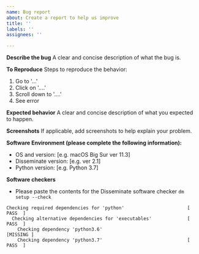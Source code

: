 ```yaml
---
name: Bug report
about: Create a report to help us improve
title: ''
labels: ''
assignees: ''

---
```


**Describe the bug**
A clear and concise description of what the bug is.

**To Reproduce**
Steps to reproduce the behavior:
1. Go to '...'
2. Click on '....'
3. Scroll down to '....'
4. See error

**Expected behavior**
A clear and concise description of what you expected to happen.

**Screenshots**
If applicable, add screenshots to help explain your problem.

**Software Environment (please complete the following information):**
 - OS and version: [e.g. macOS Big Sur ver 11.3]
 - Disseminate version: [e.g. ver 2.1]
 - Python version: [e.g. Python 3.7]
 
**Software checkers**
 - Please paste the contents for the Disseminate software checker
   ``dm setup --check``
   
  ```
  Checking required dependencies for 'python'                       [  PASS  ]  
    Checking alternative dependencies for 'executables'             [  PASS  ]  
      Checking dependency 'python3.6'                               [MISSING ]  
      Checking dependency 'python3.7'                               [  PASS  ]
  ```
